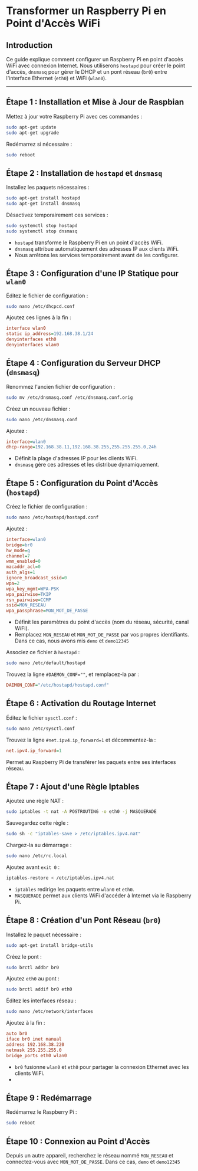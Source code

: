 # Transformer un Raspberry Pi en Point d'Accès WiFi

## Introduction
Ce guide explique comment configurer un Raspberry Pi en point d'accès WiFi avec connexion Internet. Nous utiliserons `hostapd` pour créer le point d'accès, `dnsmasq` pour gérer le DHCP et un pont réseau (`br0`) entre l'interface Ethernet (`eth0`) et WiFi (`wlan0`).



---

## Étape 1 : Installation et Mise à Jour de Raspbian
Mettez à jour votre Raspberry Pi avec ces commandes :
```bash
sudo apt-get update
sudo apt-get upgrade
```
Redémarrez si nécessaire :
```bash
sudo reboot
```

## Étape 2 : Installation de `hostapd` et `dnsmasq`
Installez les paquets nécessaires :
```bash
sudo apt-get install hostapd
sudo apt-get install dnsmasq
```
Désactivez temporairement ces services :
```bash
sudo systemctl stop hostapd
sudo systemctl stop dnsmasq
```
- `hostapd` transforme le Raspberry Pi en un point d'accès WiFi.
- `dnsmasq` attribue automatiquement des adresses IP aux clients WiFi.
- Nous arrêtons les services temporairement avant de les configurer.

## Étape 3 : Configuration d'une IP Statique pour `wlan0`
Éditez le fichier de configuration :
```bash
sudo nano /etc/dhcpcd.conf
```
Ajoutez ces lignes à la fin :
```ini
interface wlan0
static ip_address=192.168.38.1/24
denyinterfaces eth0
denyinterfaces wlan0
```


## Étape 4 : Configuration du Serveur DHCP (`dnsmasq`)
Renommez l'ancien fichier de configuration :
```bash
sudo mv /etc/dnsmasq.conf /etc/dnsmasq.conf.orig
```
Créez un nouveau fichier :
```bash
sudo nano /etc/dnsmasq.conf
```
Ajoutez :
```ini
interface=wlan0
dhcp-range=192.168.38.11,192.168.38.255,255.255.255.0,24h
```
- Définit la plage d'adresses IP pour les clients WiFi.
- `dnsmasq` gère ces adresses et les distribue dynamiquement.

## Étape 5 : Configuration du Point d'Accès (`hostapd`)
Créez le fichier de configuration :
```bash
sudo nano /etc/hostapd/hostapd.conf
```
Ajoutez :
```ini
interface=wlan0
bridge=br0
hw_mode=g
channel=7
wmm_enabled=0
macaddr_acl=0
auth_algs=1
ignore_broadcast_ssid=0
wpa=2
wpa_key_mgmt=WPA-PSK
wpa_pairwise=TKIP
rsn_pairwise=CCMP
ssid=MON_RESEAU
wpa_passphrase=MON_MOT_DE_PASSE
```
- Définit les paramètres du point d'accès (nom du réseau, sécurité, canal WiFi).
- Remplacez `MON_RESEAU` et `MON_MOT_DE_PASSE` par vos propres identifiants. Dans ce cas, nous avons mis `demo` et `demo12345`

Associez ce fichier à `hostapd` :
```bash
sudo nano /etc/default/hostapd
```
Trouvez la ligne `#DAEMON_CONF=""`, et remplacez-la par :
```ini
DAEMON_CONF="/etc/hostapd/hostapd.conf"
```

## Étape 6 : Activation du Routage Internet
Éditez le fichier `sysctl.conf` :
```bash
sudo nano /etc/sysctl.conf
```
Trouvez la ligne `#net.ipv4.ip_forward=1` et décommentez-la :
```ini
net.ipv4.ip_forward=1
```
Permet au Raspberry Pi de transférer les paquets entre ses interfaces réseau.

## Étape 7 : Ajout d'une Règle Iptables
Ajoutez une règle NAT :
```bash
sudo iptables -t nat -A POSTROUTING -o eth0 -j MASQUERADE
```
Sauvegardez cette règle :
```bash
sudo sh -c "iptables-save > /etc/iptables.ipv4.nat"
```
Chargez-la au démarrage :
```bash
sudo nano /etc/rc.local
```
Ajoutez avant `exit 0` :
```bash
iptables-restore < /etc/iptables.ipv4.nat
```
- `iptables` redirige les paquets entre `wlan0` et `eth0`.
- `MASQUERADE` permet aux clients WiFi d'accéder à Internet via le Raspberry Pi.

## Étape 8 : Création d'un Pont Réseau (`br0`)
Installez le paquet nécessaire :
```bash
sudo apt-get install bridge-utils
```
Créez le pont :
```bash
sudo brctl addbr br0
```
Ajoutez `eth0` au pont :
```bash
sudo brctl addif br0 eth0
```
Éditez les interfaces réseau :
```bash
sudo nano /etc/network/interfaces
```
Ajoutez à la fin :
```ini
auto br0
iface br0 inet manual
address 192.168.38.220
netmask 255.255.255.0
bridge_ports eth0 wlan0
```
- `br0` fusionne `wlan0` et `eth0` pour partager la connexion Ethernet avec les clients WiFi.
- 
## Étape 9 : Redémarrage
Redémarrez le Raspberry Pi :
```bash
sudo reboot
```

## Étape 10 : Connexion au Point d'Accès
Depuis un autre appareil, recherchez le réseau nommé `MON_RESEAU` et connectez-vous avec `MON_MOT_DE_PASSE`. Dans ce cas, `demo` et `demo12345`


